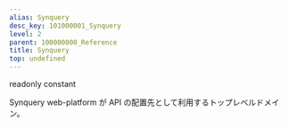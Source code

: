 ```yaml
---
alias: Synquery
desc_key: 101000001_Synquery
level: 2
parent: 100000000_Reference
title: Synquery
top: undefined
---
```


<span class="tag"> readonly </span><span class="tag"> constant </span>

Synquery web-platform が API の配置先として利用するトップレベルドメイン。
